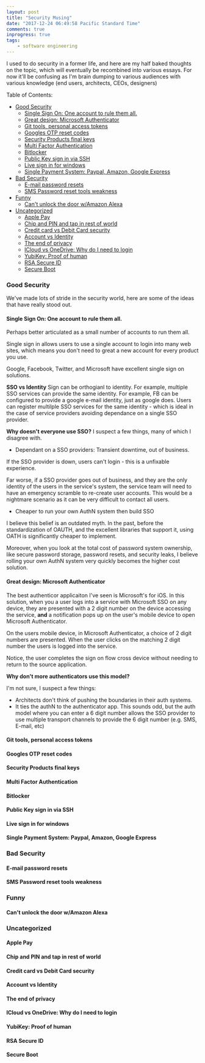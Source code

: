 ```yaml
---
layout: post
title: "Security Musing"
date: "2017-12-24 06:49:58 Pacific Standard Time"
comments: true
inprogress: true
tags:
    - software engineering
---
```


I used to do security in a former life, and here are my half baked thoughts on the topic, which will eventually be recombined into various essays. 
For now it'll be confusing as I'm brain dumping to various audiences with various knowledge (end users, architects, CEOs, designers)

<!-- TOC -->

Table of Contents:
- [Good Security](#good-security)
    - [Single Sign On: One account to rule them all.](#single-sign-on-one-account-to-rule-them-all)
    - [Great design: Microsoft Authenticator](#great-design-microsoft-authenticator)
    - [Git tools, personal access tokens](#git-tools-personal-access-tokens)
    - [Googles OTP reset codes](#googles-otp-reset-codes)
    - [Security Products final keys](#security-products-final-keys)
    - [Multi Factor Authentication](#multi-factor-authentication)
    - [Bitlocker](#bitlocker)
    - [Public Key sign in via SSH](#public-key-sign-in-via-ssh)
    - [Live sign in for windows](#live-sign-in-for-windows)
    - [Single Payment System: Paypal, Amazon, Google Express](#single-payment-system-paypal-amazon-google-express)
- [Bad Security](#bad-security)
    - [E-mail password resets](#e-mail-password-resets)
    - [SMS Password reset tools  weakness](#sms-password-reset-tools--weakness)
- [Funny](#funny)
    - [Can't unlock the door w/Amazon Alexa](#cant-unlock-the-door-wamazon-alexa)
- [Uncategorized](#uncategorized)
    - [Apple Pay](#apple-pay)
    - [Chip and PIN and tap in rest of world](#chip-and-pin-and-tap-in-rest-of-world)
    - [Credit card vs Debit Card security](#credit-card-vs-debit-card-security)
    - [Account vs Identity](#account-vs-identity)
    - [The end of privacy](#the-end-of-privacy)
    - [ICloud vs OneDrive: Why do I need to login](#icloud-vs-onedrive-why-do-i-need-to-login)
    - [YubiKey: Proof of human](#yubikey-proof-of-human)
    - [RSA Secure ID](#rsa-secure-id)
    - [Secure Boot](#secure-boot)

<!-- /TOC -->

### Good Security
We've made lots of stride in the security world, here are some of the ideas that have really stood out. 

#### Single Sign On: One account to rule them all. 
Perhaps better articulated as a small number of accounts to run them all. 

Single sign in allows users to use a single account to login into many web sites, which means you don't need to great a new account for every product you use. 

Google, Facebook, Twitter, and Microsoft have excellent single sign on solutions. 

**SSO vs Identity**
Sign can be orthogianl to identity. For example, multiple SSO services can provide the same identity. For example, FB can be configured to provide a google e-mail identity, just as google does.  Users can register multilple SSO services for the same identity - which is ideal in the case of service providers avoiding dependance on a single SSO provider. 
 
**Why doesn't everyone use SSO?**
I suspect a few things, many of which I disagree with. 

* Dependant on a SSO providers:  Transient downtime, out of business.

If the SSO provider is down, users can't login - this is a unfixable experience.    

Far worse, if a SSO provider goes out of business, and they are the only identity of the users in the service's system, the service team will need to have an emergency scramble to re-create user accounts. This would be a nightmare scenario as it can be very difficult to contact all users. 

* Cheaper to run your own AuthN system then build SSO

I believe this belief is an outdated myth.  In the past, before the standardization of OAUTH, and the excellent libraries that support it, using OATH is significantly cheaper to implement.

Moreover, when you look at the total cost of password system ownership, like secure password storage, password resets, and security leaks, I believe rolling your own AuthN system very quickly becomes the higher cost solution. 

#### Great design: Microsoft Authenticator
The best authenticor applicaiton I've seen is Microsoft's for iOS. In this solution, when you a user logs into a service with Microsoft SSO on any device, they are presented with a 2 digit number on the device accessing the service, **and** a notification pops up on the user's mobile device to open Microsoft Authenticator. 

On the users mobile device, in Microsoft Authenticator, a choice of 2 digit numbers are presented. When the user clicks on the matching 2 digit number the users is logged into the service. 

Notice, the user completes the sign on flow cross device without needing to return to the source application.

**Why don't more authenticators use this model?** 

I'm not sure, I suspect a few things: 
* Architects don't think of pushing the boundaries in their auth systems. 
* It ties the authN to the authenticator app. 
This sounds odd, but the auth model where you can enter a 6 digit number allows the SSO provider to use multiple transport channels to provide the 6 digit number (e.g. SMS, E-mail, etc)


#### Git tools, personal access tokens
#### Googles OTP reset codes
#### Security Products final keys
#### Multi Factor Authentication
#### Bitlocker 
#### Public Key sign in via SSH
#### Live sign in for windows
#### Single Payment System: Paypal, Amazon, Google Express
### Bad Security
#### E-mail password resets
####  SMS Password reset tools  weakness
### Funny
#### Can't unlock the door w/Amazon Alexa
### Uncategorized
#### Apple Pay
#### Chip and PIN and tap in rest of world
#### Credit card vs Debit Card security
#### Account vs Identity
#### The end of privacy
#### ICloud vs OneDrive: Why do I need to login
#### YubiKey: Proof of human
#### RSA Secure ID
#### Secure Boot
